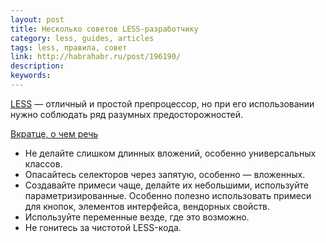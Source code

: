 ```yaml
---
layout: post
title: Несколько советов LESS-разработчику
category: less, guides, articles
tags: less, правила, совет
link: http://habrahabr.ru/post/196190/
description:
keywords:
---
```


<p><a href="/search/id41">LESS</a> — отличный и простой препроцессор, но при его использовании нужно соблюдать ряд разумных предосторожностей.</p>
<div class="panel panel-code"><div class="panel-heading"><p class="panel-title"><a href="#collapse_id_40" data-toggle="collapse" class="local-link collapsed">
	Вкратце, о чем речь
</a></p></div><div class="panel-collapse collapse" id="collapse_id_40"><div class="panel-body">
<ul>
<li>Не делайте слишком длинных вложений, особенно универсальных классов.</li>
<li>Опасайтесь селекторов через запятую, особенно — вложенных.</li>
<li>Создавайте примеси чаще, делайте их небольшими, используйте параметризированные. Особенно полезно использовать примеси для кнопок, элементов интерфейса, вендорных свойств.</li>
<li>Используйте переменные везде, где это возможно.</li>
<li>Не гонитесь за чистотой LESS-кода.</li>
</ul>
</div></div></div>
